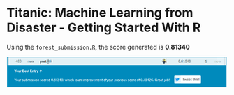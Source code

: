 Titanic: Machine Learning from Disaster - Getting Started With R
================================================================

Using the `forest_submission.R`, the score generated is **0.81340**

![snapshot](https://github.com/chaudharyparth/R/blob/master/kaggle/titanic/kaggle.PNG)
